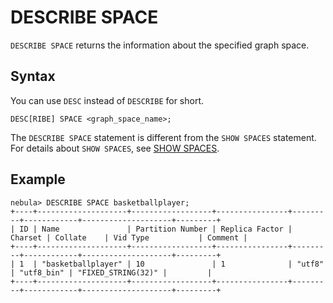 # DESCRIBE SPACE

`DESCRIBE SPACE` returns the information about the specified graph space.

## Syntax

You can use `DESC` instead of `DESCRIBE` for short.

```ngql
DESC[RIBE] SPACE <graph_space_name>;
```

The `DESCRIBE SPACE` statement is different from the `SHOW SPACES` statement. For details about `SHOW SPACES`, see [SHOW SPACES](3.show-spaces.md).

## Example

```ngql
nebula> DESCRIBE SPACE basketballplayer;
+----+--------------------+------------------+----------------+---------+------------+--------------------+---------+
| ID | Name               | Partition Number | Replica Factor | Charset | Collate    | Vid Type           | Comment |
+----+--------------------+------------------+----------------+---------+------------+--------------------+---------+
| 1  | "basketballplayer" | 10               | 1              | "utf8"  | "utf8_bin" | "FIXED_STRING(32)" |         |
+----+--------------------+------------------+----------------+---------+------------+--------------------+---------+
```
